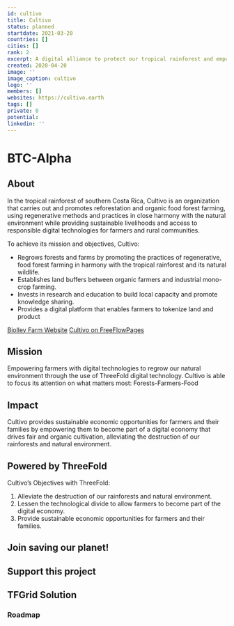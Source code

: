 ```yaml
---
id: cultivo
title: Cultivo
status: planned
startdate: 2021-03-20
countries: []
cities: []
rank: 2
excerpt: A digital alliance to protect our tropical rainforest and empower its inhabitants.
created: 2020-04-20
image: ''
image_caption: cultivo
logo: ''
members: []
websites: https://cultivo.earth
tags: []
private: 0
potential:
linkedin: ''
---
```


# BTC-Alpha

## About

In the tropical rainforest of southern Costa Rica, Cultivo is an organization that carries out and promotes reforestation and organic food forest farming, using regenerative methods and practices in close harmony with the natural environment while providing sustainable livelihoods and access to responsible digital technologies for farmers and rural communities.

To achieve its mission and objectives, Cultivo:
- Regrows forests and farms by promoting the practices of regenerative, food forest farming in harmony with the tropical rainforest and its natural wildlife.
- Establishes land buffers between organic farmers and industrial mono-crop farming. 
- Invests in research and education to build local capacity and promote knowledge sharing.
- Provides a digital platform that enables farmers to tokenize land and product

[Biolley Farm Website](http://www.biolleyfarms.com/)
[Cultivo on FreeFlowPages](https://freeflowpages.com/s/cultivo/)


## Mission

Empowering farmers with digital technologies to regrow our natural environment through the use of ThreeFold digital technology. Cultivo is able to focus its attention on what matters most: Forests-Farmers-Food

## Impact

Cultivo provides sustainable economic opportunities for farmers and their families by empowering them to become part of a digital economy that drives fair and organic cultivation, alleviating the destruction of our rainforests and natural environment. 

## Powered by ThreeFold

Cultivo’s Objectives with ThreeFold:
1. Alleviate the destruction of our rainforests and natural environment.
2. Lessen the technological divide to allow farmers to become part of the digital economy.
3. Provide sustainable economic opportunities for farmers and their families.

## Join saving our planet!

## Support this project

## TFGrid Solution

### Roadmap



